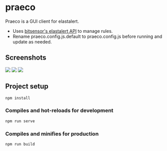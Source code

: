 # praeco

Praeco is a GUI client for elastalert.

- Uses [bitsensor's elastalert API](https://github.com/bitsensor/elastalert) to manage rules.
- Rename praeco.config.js.default to praeco.config.js before running and update as needed.

## Screenshots

![](https://dzwonsemrish7.cloudfront.net/items/26422a3S302N3h23060I/Screen%20Shot%202018-09-14%20at%2012.52.07%20PM.png?v=5a912312)
![](https://dzwonsemrish7.cloudfront.net/items/23080i333G0b2K282a2Z/Screen%20Shot%202018-09-14%20at%2012.52.47%20PM.png?v=eb6ba146)
![](https://dzwonsemrish7.cloudfront.net/items/2w2a2U1u2L2B2a3O2X3n/Screen%20Shot%202018-09-14%20at%2012.53.04%20PM.png?v=4916fc23)

## Project setup

```
npm install
```

### Compiles and hot-reloads for development

```
npm run serve
```

### Compiles and minifies for production

```
npm run build
```
